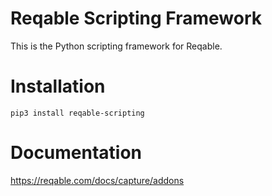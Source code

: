 # Reqable Scripting Framework

This is the Python scripting framework for Reqable.

# Installation
```
pip3 install reqable-scripting
```

# Documentation

https://reqable.com/docs/capture/addons